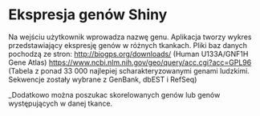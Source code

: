 # Ekspresja genów Shiny

Na wejściu użytkownik wprowadza nazwę genu. Aplikacja tworzy wykres przedstawiający ekspresję genów w różnych tkankach. Pliki baz danych pochodzą ze stron:
http://biogps.org/downloads/ (Human U133A/GNF1H Gene Atlas)
https://www.ncbi.nlm.nih.gov/geo/query/acc.cgi?acc=GPL96 (Tabela z ponad 33 000 najlepiej scharakteryzowanymi genami ludzkimi. Sekwencje zostały wybrane z GenBank, dbEST i RefSeq)

_Dodatkowo można poszukac skorelowanych genów lub genów występujących w danej tkance.
